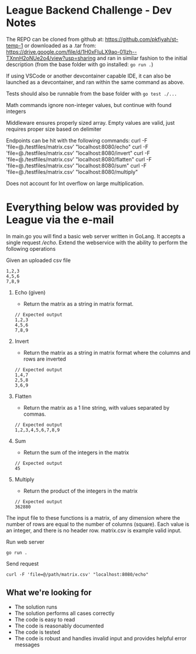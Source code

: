 # League Backend Challenge - Dev Notes

The REPO can be cloned from github at: https://github.com/pkfiyah/st-temp-1
or downloaded as a .tar from: https://drive.google.com/file/d/1H0xFIuLX9ao-01lzh--TXnnH2oNUe2o4/view?usp=sharing
and ran in similar fashion to the initial description (from the base folder with go installed: `go run .`)

If using VSCode or another devcontainer capable IDE, it can also be launched as a devcontainer, and ran within the same command as above.

Tests should also be runnable from the base folder with `go test ./...`

Math commands ignore non-integer values, but continue with found integers

Middleware ensures properly sized array. Empty values are valid, just requires proper size based on delimiter

Endpoints can be hit with the following commands:
curl -F 'file=@./testfiles/matrix.csv' "localhost:8080/echo"
curl -F 'file=@./testfiles/matrix.csv' "localhost:8080/invert"
curl -F 'file=@./testfiles/matrix.csv' "localhost:8080/flatten"
curl -F 'file=@./testfiles/matrix.csv' "localhost:8080/sum"
curl -F 'file=@./testfiles/matrix.csv' "localhost:8080/multiply"

Does not account for Int overflow on large multiplication.

# Everything below was provided by League via the e-mail 

In main.go you will find a basic web server written in GoLang. It accepts a single request _/echo_. Extend the webservice with the ability to perform the following operations

Given an uploaded csv file
```
1,2,3
4,5,6
7,8,9
```

1. Echo (given)
    - Return the matrix as a string in matrix format.
    
    ```
    // Expected output
    1,2,3
    4,5,6
    7,8,9
    ``` 
2. Invert
    - Return the matrix as a string in matrix format where the columns and rows are inverted
    ```
    // Expected output
    1,4,7
    2,5,8
    3,6,9
    ``` 
3. Flatten
    - Return the matrix as a 1 line string, with values separated by commas.
    ```
    // Expected output
    1,2,3,4,5,6,7,8,9
    ``` 
4. Sum
    - Return the sum of the integers in the matrix
    ```
    // Expected output
    45
    ``` 
5. Multiply
    - Return the product of the integers in the matrix
    ```
    // Expected output
    362880
    ``` 

The input file to these functions is a matrix, of any dimension where the number of rows are equal to the number of columns (square). Each value is an integer, and there is no header row. matrix.csv is example valid input.  

Run web server
```
go run .
```

Send request
```
curl -F 'file=@/path/matrix.csv' "localhost:8080/echo"
```

## What we're looking for

- The solution runs
- The solution performs all cases correctly
- The code is easy to read
- The code is reasonably documented
- The code is tested
- The code is robust and handles invalid input and provides helpful error messages
